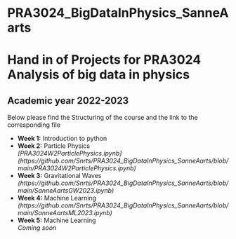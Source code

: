 # PRA3024_BigDataInPhysics_SanneAarts
# Hand in of Projects for PRA3024 Analysis of big data in physics 
## Academic year 2022-2023
Below please find the Structuring of the course and the link to the corresponding file
<ul>
<li><b>Week 1:</b> Introduction to python 
<br> <i></i> </li>
<li><b>Week 2:</b> Particle Physics
<br> <i>[PRA3024W2ParticlePhysics.ipynb](https://github.com/Snrts/PRA3024_BigDataInPhysics_SanneAarts/blob/main/PRA3024W2ParticlePhysics.ipynb)</i> </li>
<li><b>Week 3:</b> Gravitational Waves 
<br> <i>(https://github.com/Snrts/PRA3024_BigDataInPhysics_SanneAarts/blob/main/SanneAartsGW2023.ipynb)</i></li>
<li><b>Week 4:</b> Machine Learning 
<br> <i>(https://github.com/Snrts/PRA3024_BigDataInPhysics_SanneAarts/blob/main/SanneAartsML2023.ipynb)</i></li>
<li><b>Week 5:</b> Machine Learning 
<br> <i>Coming soon</i></li>
</ul>

